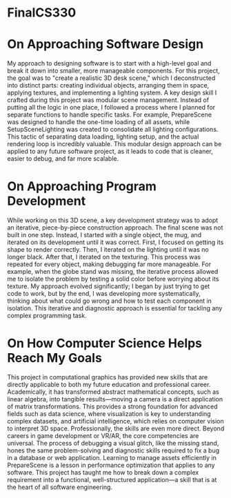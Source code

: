 # FinalCS330

# On Approaching Software Design
My approach to designing software is to start with a high-level goal and break it down into smaller, more manageable components. For this project, the goal was to "create a realistic 3D desk scene," which I deconstructed into distinct parts: creating individual objects, arranging them in space, applying textures, and implementing a lighting system. A key design skill I crafted during this project was modular scene management. Instead of putting all the logic in one place, I followed a process where I planned for separate functions to handle specific tasks. For example, PrepareScene was designed to handle the one-time loading of all assets, while SetupSceneLighting was created to consolidate all lighting configurations. This tactic of separating data loading, lighting setup, and the actual rendering loop is incredibly valuable. This modular design approach can be applied to any future software project, as it leads to code that is cleaner, easier to debug, and far more scalable.

# On Approaching Program Development
While working on this 3D scene, a key development strategy was to adopt an iterative, piece-by-piece construction approach. The final scene was not built in one step. Instead, I started with a single object, the mug, and iterated on its development until it was correct. First, I focused on getting its shape to render correctly. Then, I iterated on the lighting until it was no longer black. After that, I iterated on the texturing. This process was repeated for every object, making debugging far more manageable. For example, when the globe stand was missing, the iterative process allowed me to isolate the problem by testing a solid color before worrying about its texture. My approach evolved significantly; I began by just trying to get code to work, but by the end, I was developing more systematically, thinking about what could go wrong and how to test each component in isolation. This iterative and diagnostic approach is essential for tackling any complex programming task.

# On How Computer Science Helps Reach My Goals
This project in computational graphics has provided new skills that are directly applicable to both my future education and professional career. Academically, it has transformed abstract mathematical concepts, such as linear algebra,  into tangible results—moving a camera is a direct application of matrix transformations. This provides a strong foundation for advanced fields such as data science, where visualization is key to understanding complex datasets, and artificial intelligence, which relies on computer vision to interpret 3D space. Professionally, the skills are even more direct. Beyond careers in game development or VR/AR, the core competencies are universal. The process of debugging a visual glitch, like the missing stand, hones the same problem-solving and diagnostic skills required to fix a bug in a database or web application. Learning to manage assets efficiently in PrepareScene is a lesson in performance optimization that applies to any software. This project has taught me how to break down a complex requirement into a functional, well-structured application—a skill that is at the heart of all software engineering.
